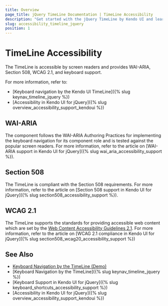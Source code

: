 ```yaml
---
title: Overview
page_title: jQuery TimeLine Documentation | TimeLine Accessibility
description: "Get started with the jQuery TimeLine by Kendo UI and learn about its accessibility support for WAI-ARIA, Section 508, and WCAG 2.1."
slug: accessibility_timeline_jquery
position: 1
---
```


# TimeLine Accessibility

The TimeLine is accessible by screen readers and provides WAI-ARIA, Section 508, WCAG 2.1, and keyboard support.

For more information, refer to:
* [Keyboard navigation by the Kendo UI TimeLine]({% slug keynav_timeline_jquery %})
* [Accessibility in Kendo UI for jQuery]({% slug overview_accessibility_support_kendoui %})

## WAI-ARIA

The component follows the WAI-ARIA Authoring Practices for implementing the keyboard navigation for its component role and is tested against the popular screen readers. For more information, refer to the article on [WAI-ARIA support in Kendo UI for jQuery]({% slug wai_aria_accessibility_support %}).

## Section 508

The TimeLine is compliant with the Section 508 requirements. For more information, refer to the article on [Section 508 support in Kendo UI for jQuery]({% slug section508_accessibility_support %}).

## WCAG 2.1

The TimeLine supports the standards for providing accessible web content which are set by the [Web Content Accessibility Guidelines 2.1](https://www.w3.org/TR/WCAG/). For more information, refer to the article on [WCAG 2.1 compliance in Kendo UI for jQuery]({% slug section508_wcag20_accessibility_support %})

## See Also

* [Keyboard Navigation by the TimeLine (Demo)](https://demos.telerik.com/kendo-ui/timeline/keyboard-navigation)
* [Keyboard Navigation by the TimeLine]({% slug keynav_timeline_jquery %})
* [Keyboard Support in Kendo UI for jQuery]({% slug keyboard_shortcuts_accessibility_support %})
* [Accessibility in Kendo UI for jQuery]({% slug overview_accessibility_support_kendoui %})
